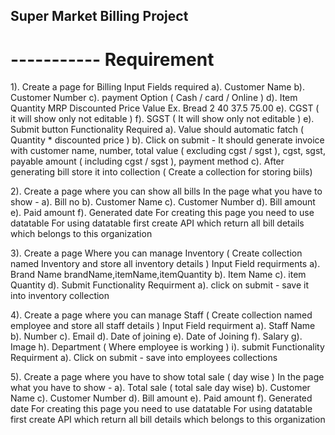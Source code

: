## Super Market Billing Project
# ----------- Requirement 
1). Create a page for Billing
    Input Fields required 
    a). Customer Name 
    b). Customer Number 
    c). payment Option ( Cash / card / Online )
    d).    Item                     Quantity           MRP              Discounted Price             Value 
    Ex.    Bread                       2                40                     37.5                  75.00
    e). CGST ( it will show only not editable )
    f). SGST ( It will show only not editable )
    e). Submit button 
    Functionality Required 
    a). Value should automatic fatch ( Quantity * discounted price )
    b). Click on submit - It should generate invoice with customer name, number, total value ( excluding cgst / sgst ), 
        cgst, sgst, payable amount ( including cgst / sgst ), payment method 
    c). After generating bill store it into collection ( Create a collection for storing biils)








2). Create a page where you can show all bills 
    In the page what you have to show - 
        a). Bill no
        b). Customer Name 
        c). Customer Number 
        d). Bill amount 
        e). Paid amount
        f). Generated date
    For creating this page you need to use datatable
    For using datatable first create API which return all bill details which belongs to this organization 




3). Create a page Where you can manage Inventory ( Create collection named Inventory and store all inventory details )
        Input Field requirments 
        a). Brand Name  brandName,itemName,itemQuantity
        b). Item Name 
        c). item Quantity 
        d). Submit 
        Functionality Requirment
        a). click on submit - save it into inventory collection








4). Create a page where you can manage Staff ( Create collection named employee and store all staff details )
        Input Field requirment 
        a). Staff Name
        b). Number 
        c). Email
        d). Date of joining 
        e). Date of Joining 
        f). Salary
        g). Image
        h). Department ( Where employee is working )
        i). submit
        Functionality Requirment 
        a). Click on submit - save into employees collections 


5). Create a page where you have to show total sale ( day wise )
    In the page what you have to show - 
        a). Total sale ( total sale day wise)
        b). Customer Name 
        c). Customer Number 
        d). Bill amount 
        e). Paid amount
        f). Generated date
    For creating this page you need to use datatable
    For using datatable first create API which return all bill details which belongs to this organization